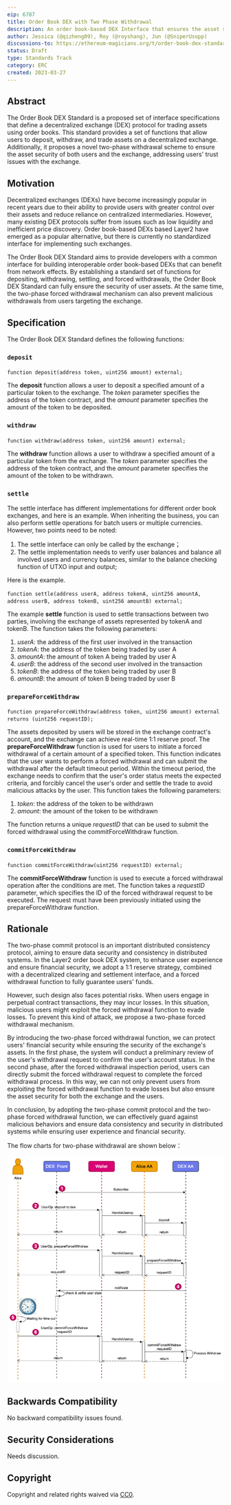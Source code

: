```yaml
---
eip: 6787
title: Order Book DEX with Two Phase Withdrawal
description: An order book-based DEX Interface that ensures the asset security of both users and the exchange
author: Jessica (@qizheng09), Roy (@royshang), Jun (@SniperUsopp)
discussions-to: https://ethereum-magicians.org/t/order-book-dex-standard/13573
status: Draft
type: Standards Track
category: ERC
created: 2023-03-27
---
```



## Abstract

The Order Book DEX Standard is a proposed set of interface specifications that define a decentralized exchange (DEX) protocol for trading assets using order books. This standard provides a set of functions that allow users to deposit, withdraw, and trade assets on a decentralized exchange. Additionally, it proposes a novel two-phase withdrawal scheme to ensure the asset security of both users and the exchange, addressing users' trust issues with the exchange.

## Motivation

Decentralized exchanges (DEXs) have become increasingly popular in recent years due to their ability to provide users with greater control over their assets and reduce reliance on centralized intermediaries. However, many existing DEX protocols suffer from issues such as low liquidity and inefficient price discovery. Order book-based DEXs based Layer2 have emerged as a popular alternative, but there is currently no standardized interface for implementing such exchanges.

The Order Book DEX Standard aims to provide developers with a common interface for building interoperable order book-based DEXs that can benefit from network effects. By establishing a standard set of functions for depositing, withdrawing, settling, and forced withdrawals, the Order Book DEX Standard can fully ensure the security of user assets. At the same time, the two-phase forced withdrawal mechanism can also prevent malicious withdrawals from users targeting the exchange.

## Specification

The Order Book DEX Standard defines the following functions:

### `deposit`

`function deposit(address token, uint256 amount) external;`

The **deposit** function allows a user to deposit a specified amount of a particular token to the exchange. The *token* parameter specifies the address of the token contract, and the *amount* parameter specifies the amount of the token to be deposited.

### `withdraw`

`function withdraw(address token, uint256 amount) external;`

The **withdraw** function allows a user to withdraw a specified amount of a particular token from the exchange. The *token* parameter specifies the address of the token contract, and the *amount* parameter specifies the amount of the token to be withdrawn.

### `settle`

The settle interface has different implementations for different order book exchanges, and here is an example. When inheriting the business, you can also perform settle operations for batch users or multiple currencies.
However, two points need to be noted:

1. The settle interface can only be called by the exchange；
2. The settle implementation needs to verify user balances and balance all involved users and currency balances, similar to the balance checking function of UTXO input and output;

Here is the example.

`function settle(address userA, address tokenA, uint256 amountA, address userB, address tokenB, uint256 amountB) external;`

The example **settle** function is used to settle transactions between two parties, involving the exchange of assets represented by tokenA and tokenB. The function takes the following parameters:

1. *userA*: the address of the first user involved in the transaction
2. *tokenA*: the address of the token being traded by user A
3. *amountA*: the amount of token A being traded by user A
4. *userB*: the address of the second user involved in the transaction
5. *tokenB*: the address of the token being traded by user B
6. *amountB*: the amount of token B being traded by user B

### `prepareForceWithdraw`

`function prepareForceWithdraw(address token, uint256 amount) external returns (uint256 requestID);`

The assets deposited by users will be stored in the exchange contract's account, and the exchange can achieve real-time 1:1 reserve proof. The **prepareForceWithdraw** function is used for users to initiate a forced withdrawal of a certain amount of a specified token. This function indicates that the user wants to perform a forced withdrawal and can submit the withdrawal after the default timeout period. Within the timeout period, the exchange needs to confirm that the user's order status meets the expected criteria, and forcibly cancel the user's order and settle the trade to avoid malicious attacks by the user. This function takes the following parameters:

1. *token*: the address of the token to be withdrawn
2. *amount*: the amount of the token to be withdrawn

The function returns a unique *requestID* that can be used to submit the forced withdrawal using the commitForceWithdraw function.

### `commitForceWithdraw`

`function commitForceWithdraw(uint256 requestID) external;`

The **commitForceWithdraw** function is used to execute a forced withdrawal operation after the conditions are met. The function takes a *requestID* parameter, which specifies the ID of the forced withdrawal request to be executed. The request must have been previously initiated using the prepareForceWithdraw function.

## Rationale

The two-phase commit protocol is an important distributed consistency protocol, aiming to ensure data security and consistency in distributed systems. In the Layer2 order book DEX system, to enhance user experience and ensure financial security, we adopt a 1:1 reserve strategy, combined with a decentralized clearing and settlement interface, and a forced withdrawal function to fully guarantee users' funds.

However, such design also faces potential risks. When users engage in perpetual contract transactions, they may incur losses. In this situation, malicious users might exploit the forced withdrawal function to evade losses. To prevent this kind of attack, we propose a two-phase forced withdrawal mechanism.

By introducing the two-phase forced withdrawal function, we can protect users' financial security while ensuring the security of the exchange's assets. In the first phase, the system will conduct a preliminary review of the user's withdrawal request to confirm the user's account status. In the second phase, after the forced withdrawal inspection period, users can directly submit the forced withdrawal request to complete the forced withdrawal process. In this way, we can not only prevent users from exploiting the forced withdrawal function to evade losses but also ensure the asset security for both the exchange and the users.

In conclusion, by adopting the two-phase commit protocol and the two-phase forced withdrawal function, we can effectively guard against malicious behaviors and ensure data consistency and security in distributed systems while ensuring user experience and financial security.

The flow charts for two-phase withdrawal are shown below：

![](../assets/eip-6787/image1.png)

## Backwards Compatibility

No backward compatibility issues found.

## Security Considerations

Needs discussion.

## Copyright

Copyright and related rights waived via [CC0](../LICENSE.md).

